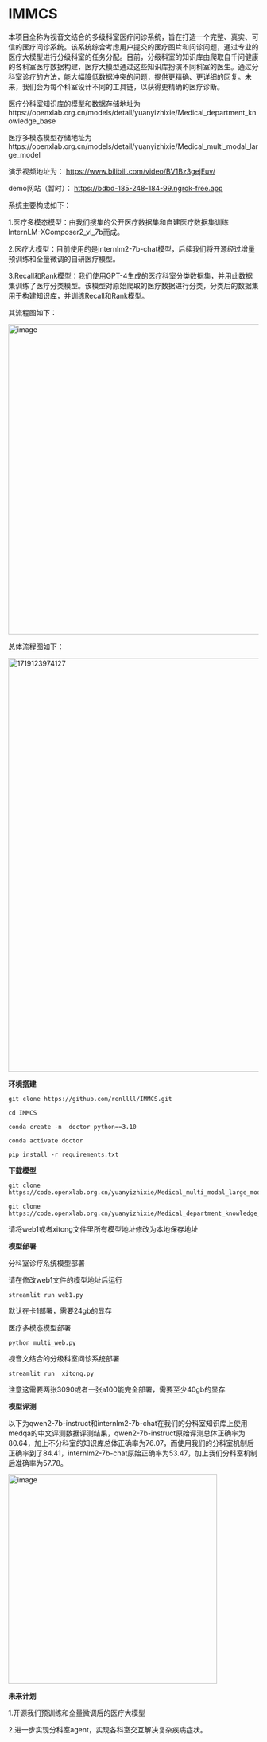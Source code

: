 # IMMCS
本项目全称为视音文结合的多级科室医疗问诊系统，旨在打造一个完整、真实、可信的医疗问诊系统。该系统综合考虑用户提交的医疗图片和问诊问题，通过专业的医疗大模型进行分级科室的任务分配。目前，分级科室的知识库由爬取自千问健康的各科室医疗数据构建，医疗大模型通过这些知识库扮演不同科室的医生。通过分科室诊疗的方法，能大幅降低数据冲突的问题，提供更精确、更详细的回复。未来，我们会为每个科室设计不同的工具链，以获得更精确的医疗诊断。

医疗分科室知识库的模型和数据存储地址为https://openxlab.org.cn/models/detail/yuanyizhixie/Medical_department_knowledge_base

医疗多模态模型存储地址为https://openxlab.org.cn/models/detail/yuanyizhixie/Medical_multi_modal_large_model

演示视频地址为： https://www.bilibili.com/video/BV1Bz3gejEuv/

demo网站（暂时）： https://bdbd-185-248-184-99.ngrok-free.app

系统主要构成如下：

1.医疗多模态模型：由我们搜集的公开医疗数据集和自建医疗数据集训练InternLM-XComposer2_vl_7b而成。

2.医疗大模型：目前使用的是internlm2-7b-chat模型，后续我们将开源经过增量预训练和全量微调的自研医疗模型。

3.Recall和Rank模型：我们使用GPT-4生成的医疗科室分类数据集，并用此数据集训练了医疗分类模型。该模型对原始爬取的医疗数据进行分类，分类后的数据集用于构建知识库，并训练Recall和Rank模型。


其流程图如下：


<img width="623" alt="image" src="https://github.com/renllll/IMMCS/assets/103827697/ff050c80-ad5b-40b8-a318-7cd4d1185b72">





总体流程图如下：




<img width="831" alt="1719123974127" src="https://github.com/renllll/IMMCS/assets/103827697/42a83d57-045e-424a-8671-32e303432aef">




**环境搭建**
```
git clone https://github.com/renllll/IMMCS.git

cd IMMCS

conda create -n  doctor python==3.10

conda activate doctor

pip install -r requirements.txt
```
**下载模型**
```
git clone https://code.openxlab.org.cn/yuanyizhixie/Medical_multi_modal_large_model.git

git clone https://code.openxlab.org.cn/yuanyizhixie/Medical_department_knowledge_base.git
```
请将web1或者xitong文件里所有模型地址修改为本地保存地址


**模型部署**

分科室诊疗系统模型部署

请在修改web1文件的模型地址后运行
```
streamlit run web1.py
```
默认在卡1部署，需要24gb的显存

医疗多模态模型部署
```
python multi_web.py
```
视音文结合的分级科室问诊系统部署
```
streamlit run  xitong.py
```
注意这需要两张3090或者一张a100能完全部署，需要至少40gb的显存


**模型评测**

以下为qwen2-7b-instruct和internlm2-7b-chat在我们的分科室知识库上使用medqa的中文评测数据评测结果，qwen2-7b-instruct原始评测总体正确率为80.64，加上不分科室的知识库总体正确率为76.07，而使用我们的分科室机制后正确率到了84.41，internlm2-7b-chat原始正确率为53.47，加上我们分科室机制后准确率为57.78。


<img width="420" alt="image" src="https://github.com/renllll/IMMCS/assets/103827697/4c122af4-0c97-479d-8843-2cd56ab76c10">

**未来计划**


1.开源我们预训练和全量微调后的医疗大模型

2.进一步实现分科室agent，实现各科室交互解决复杂疾病症状。

